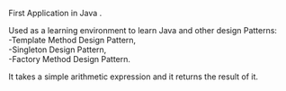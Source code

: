 First Application in Java .  

Used as a learning environment to learn Java and other design Patterns:   
  -Template Method Design Pattern,  
  -Singleton Design Pattern,  
  -Factory Method Design Pattern.  

It takes a simple arithmetic expression and it returns the result of it.
